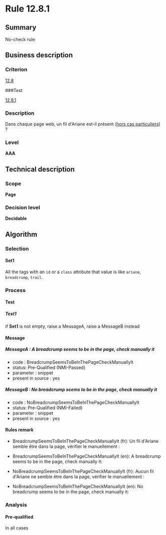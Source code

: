 # Rule 12.8.1

## Summary

No-check rule

## Business description

### Criterion

[12.8](http://references.modernisation.gouv.fr/referentiel-technique-0#crit-12-8)

###Test

[12.8.1](http://references.modernisation.gouv.fr/referentiel-technique-0#test-12-8-1)

### Description

Dans chaque page web, un fil d'Ariane est-il pr&eacute;sent (<a href="http://references.modernisation.gouv.fr/referentiel-technique-0#cpCrit12-8" title="Cas particuliers pour le crit&egrave;re 12.8">hors cas particuliers</a>) ?

### Level

**AAA**

## Technical description

### Scope

**Page**

### Decision level

**Decidable**

## Algorithm

### Selection

#### Set1

All the tags with an `id` or a `class` attribute that value is like `ariane`, `breadcrump`, `trail`.

### Process

#### Test

##### Test1

if **Set1** is not empty, raise a MessageA, raise a MessageB instead

#### Message

##### MessageA : A breadcrump seems to be in the page, check manually it

-   code : BreadcrumpSeemsToBeInThePageCheckManuallyIt
-   status: Pre-Qualified (NMI-Passed)
-   parameter : snippet
-   present in source : yes

##### MessageB : No breadcrump seems to be in the page, check manually it

-   code : NoBreadcrumpSeemsToBeInThePageCheckManuallyIt
-   status: Pre-Qualified (NMI-Failed)
-   parameter : snippet
-   present in source : yes

#### Rules remark

 * BreadcrumpSeemsToBeInThePageCheckManuallyIt (fr): Un fil d'Ariane semble être dans la page, vérifier le manuellement :
 * BreadcrumpSeemsToBeInThePageCheckManuallyIt (en): A breadcrump seems to be in the page, check manually it:

 * NoBreadcrumpSeemsToBeInThePageCheckManuallyIt (fr): Aucun fil d'Ariane ne semble être dans la page, vérifier le manuellement :
 * NoBreadcrumpSeemsToBeInThePageCheckManuallyIt (en): No breadcrump seems to be in the page, check manually it:

### Analysis

#### Pre-qualified

In all cases



